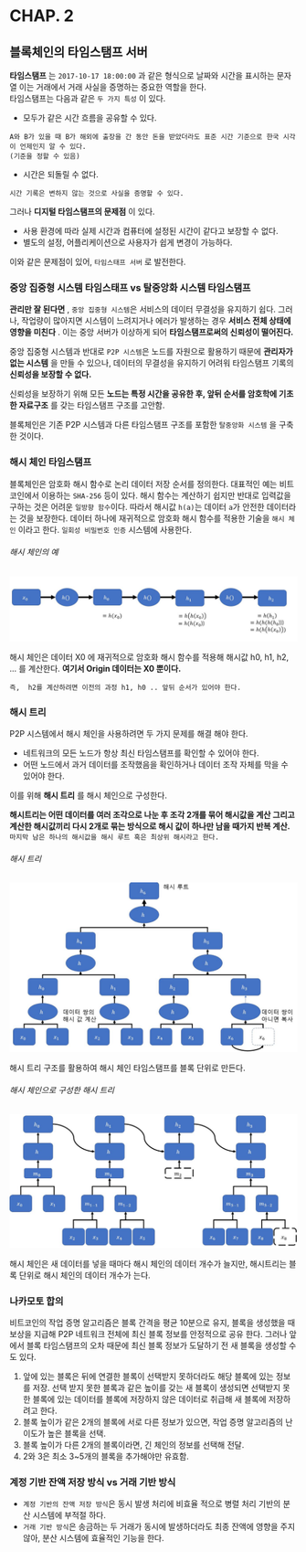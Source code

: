 # CHAP. 2

## 블록체인의 타임스탬프 서버
**타임스탬프** 는 `2017-10-17 18:00:00` 과 같은 형식으로 날짜와 시간을 표시하는 문자열
이는 거래에서 거래 사실을 증명하는 중요한 역할을 한다.  
타임스탬프는 다음과 같은 `두 가지 특성` 이 있다.
- 모두가 같은 시간 흐름을 공유할 수 있다.
```
A와 B가 있을 때 B가 해외에 출장을 간 동안 돈을 받았더라도 표준 시간 기준으로 한국 시각이 언제인지 알 수 있다.  
(기준을 정할 수 있음)
```
- 시간은 되돌릴 수 없다.
```
시간 기록은 변하지 않는 것으로 사실을 증명할 수 있다.
```

그러나 **디지털 타임스탬프의 문제점** 이 있다.
- 사용 환경에 따라 실제 시간과 컴퓨터에 설정된 시간이 같다고 보장할 수 없다.
- 별도의 설정, 어플리케이션으로 사용자가 쉽게 변경이 가능하다.  

이와 같은 문제점이 있어, `타임스태프 서버` 로 발전한다.

### 중앙 집중형 시스템 타임스태프 vs 탈중앙화 시스템 타임스탬프
**관리만 잘 된다면** , `중앙 집중형 시스템`은 서비스의 데이터 무결성을 유지하기 쉽다.
그러나, 작업량이 많아지면 시스템이 느려지거나 에러가 발생하는 경우 **서비스 전체 상태에 영향을 미친다** . 이는 중앙 서버가 이상하게 되어 **타임스탬프로써의 신뢰성이 떨어진다.**  

  중앙 집중형 시스템과 반대로 `P2P 시스템`은 노드를 자원으로 활용하기 때문에 **관리자가 없는 시스템** 을 만들 수 있으나, 데이터의 무결성을 유지하기 어려워 타임스탬프 기록의 **신뢰성을 보장할 수 없다.**  

신뢰성을 보장하기 위해 모든 **노드는 특정 시간을 공유한 후, 앞뒤 순서를 암호학에 기초한 자료구조** 를 갖는 타임스탬프 구조를 고안함.

블록체인은 기존 P2P 시스템과 다른 타임스탬프 구조를 포함한 `탈중앙화 시스템` 을 구축한 것이다.

### 해시 체인 타임스탬프

블록체인은 암호화 해시 함수로 논리 데이터 저장 순서를 정의한다. 대표적인 예는 비트코인에서 이용하는 `SHA-256` 등이 있다. 해시 함수는 계산하기 쉽지만 반대로 입력값을 구하는 것은 어려운 `일방향 함수`이다. 따라서 해시값 `h(a)`는 데이터 `a`가 안전한 데이터라는 것을 보장한다.  데이터 하나에 재귀적으로 암호화 해시 함수를 적용한 기술을 `해시 체인` 이라고 한다. `일회성 비밀번호 인증` 시스템에 사용한다.

###### 해시 체인의 예
![해시함수](./hash_1.JPG)

해시 체인은 데이터 X0 에 재귀적으로 암호화 해시 함수를 적용해 해시값 h0, h1, h2, ... 를 계산한다. **여기서 Origin 데이터는 X0 뿐이다.**
```
즉,  h2를 계산하려면 이전의 과정 h1, h0 .. 앞뒤 순서가 있어야 한다.
```

### 해시 트리
P2P 시스템에서 해시 체인을 사용하려면 두 가지 문제를 해결 해야 한다.
- 네트워크의 모든 노드가 항상 최신 타임스탬프를 확인할 수 있어야 한다.
- 어떤 노드에서 과거 데이터를 조작했음을 확인하거나 데이터 조작 자체를 막을 수 있어야 한다.

이를 위해 **해시 트리** 를 해시 체인으로 구성한다.

**해시트리는 어떤 데이터를 여러 조각으로 나눈 후 조각 2개를 묶어 해시값을 계산 그리고 계산한 해시값끼리 다시 2개로 묶는 방식으로 해시 값이 하나만 남을 때가지 반복 계산.** `마지막 남은 하나의 해시값을 해시 루트 혹은 최상위 해시라고 한다.`
###### 해시 트리
![해시함수](./hash_2.JPG)  

해시 트리 구조를 활용하여 해시 체인 타임스탬프를 블록 단위로 만든다.
###### 해시 체인으로 구성한 해시 트리
![해시함수](./hash_3.JPG)  

해시 체인은 새 데이터를 넣을 때마다 해시 체인의 데이터 개수가 늘지만, 해시트리는 블록 단위로 해시 체인의 데이터 개수가 는다.
### 나카모토 합의
비트코인의 작업 증명 알고리즘은 블록 간격을 평균 10분으로 유지, 블록을 생성했을 때 보상을 지급해 P2P 네트워크 전체에 최신 블록 정보를 안정적으로 공유 한다. 그러나 앞에서 블록 타임스탬프의 오차 때문에 최신 블록 정보가 도달하기 전 새 블록을 생성할 수도 있다. 
1. 앞에 있는 블록은 뒤에 연결한 블록이 선택받지 못하더라도 해당 블록에 있는 정보를 저장.
선택 받지 못한 블록과 같은 높이를 갖는 새 블록이 생성되면 선택받지 못한 블록에 있는 데이터를 블록에 저장하지 않은 데이터로 취급해 새 블록에 저장하려고 한다.
2. 블록 높이가 같은 2개의 블록에 서로 다른 정보가 있으면, 작업 증명 알고리즘의 난이도가 높은 블록을 선택.
3. 블록 높이가 다른 2개의 블록이라면, 긴 체인의 정보를 선택해 전달.
4. 2와 3은 최소 3~5개의 블록을 추가해야만 유효함.

### 계정 기반 잔액 저장 방식 vs 거래 기반 방식
- `계정 기반의 잔액 저장 방식`은 동시 발생 처리에 비효율 적으로 병렬 처리 기반의 분산 시스템에 부적절 하다.
- `거래 기반 방식`은 송금하는 두 거래가 동시에 발생하더라도 최종 잔액에 영향을 주지 않아, 분산 시스템에 효율적인 기능을 한다.
